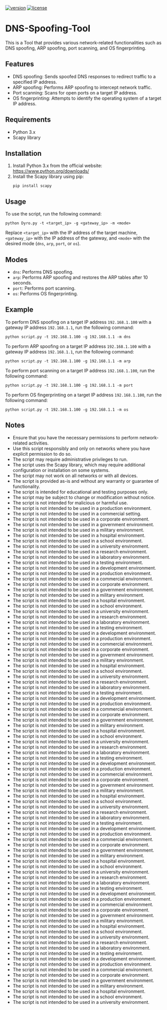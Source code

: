 
[![version](https://img.shields.io/badge/version-4.0-purple)](https://github.com/your-username/your-repo/releases/tag/v1.0.0)
[![license](https://img.shields.io/badge/license-Titan-darkred)](https://github.com/freakfr0/titanv4/blob/main/LICENSE)

# DNS-Spoofing-Tool

This is a Tool that provides various network-related functionalities such as DNS spoofing, ARP spoofing, port scanning, and OS fingerprinting.

## Features

- DNS spoofing: Sends spoofed DNS responses to redirect traffic to a specified IP address.
- ARP spoofing: Performs ARP spoofing to intercept network traffic.
- Port scanning: Scans for open ports on a target IP address.
- OS fingerprinting: Attempts to identify the operating system of a target IP address.

## Requirements

- Python 3.x
- Scapy library

## Installation

1. Install Python 3.x from the official website: https://www.python.org/downloads/
2. Install the Scapy library using pip:
   ```
   pip install scapy
   ```

## Usage

To use the script, run the following command:
```
python Dyro.py -t <target_ip> -g <gateway_ip> -m <mode>
```

Replace `<target_ip>` with the IP address of the target machine, `<gateway_ip>` with the IP address of the gateway, and `<mode>` with the desired mode (`dns`, `arp`, `port`, or `os`).

## Modes

- `dns`: Performs DNS spoofing.
- `arp`: Performs ARP spoofing and restores the ARP tables after 10 seconds.
- `port`: Performs port scanning.
- `os`: Performs OS fingerprinting.

## Example

To perform DNS spoofing on a target IP address `192.168.1.100` with a gateway IP address `192.168.1.1`, run the following command:
```
python script.py -t 192.168.1.100 -g 192.168.1.1 -m dns
```

To perform ARP spoofing on a target IP address `192.168.1.100` with a gateway IP address `192.168.1.1`, run the following command:
```
python script.py -t 192.168.1.100 -g 192.168.1.1 -m arp
```

To perform port scanning on a target IP address `192.168.1.100`, run the following command:
```
python script.py -t 192.168.1.100 -g 192.168.1.1 -m port
```

To perform OS fingerprinting on a target IP address `192.168.1.100`, run the following command:
```
python script.py -t 192.168.1.100 -g 192.168.1.1 -m os
```

## Notes

- Ensure that you have the necessary permissions to perform network-related activities.
- Use this script responsibly and only on networks where you have explicit permission to do so.
- The script may require administrative privileges to run.
- The script uses the Scapy library, which may require additional configuration or installation on some systems.
- The script may not work on all networks or with all devices.
- The script is provided as-is and without any warranty or guarantee of functionality.
- The script is intended for educational and testing purposes only.
- The script may be subject to change or modification without notice.
- The script is not intended for malicious or harmful use.
- The script is not intended to be used in a production environment.
- The script is not intended to be used in a commercial setting.
- The script is not intended to be used in a corporate environment.
- The script is not intended to be used in a government environment.
- The script is not intended to be used in a military environment.
- The script is not intended to be used in a hospital environment.
- The script is not intended to be used in a school environment.
- The script is not intended to be used in a university environment.
- The script is not intended to be used in a research environment.
- The script is not intended to be used in a laboratory environment.
- The script is not intended to be used in a testing environment.
- The script is not intended to be used in a development environment.
- The script is not intended to be used in a production environment.
- The script is not intended to be used in a commercial environment.
- The script is not intended to be used in a corporate environment.
- The script is not intended to be used in a government environment.
- The script is not intended to be used in a military environment.
- The script is not intended to be used in a hospital environment.
- The script is not intended to be used in a school environment.
- The script is not intended to be used in a university environment.
- The script is not intended to be used in a research environment.
- The script is not intended to be used in a laboratory environment.
- The script is not intended to be used in a testing environment.
- The script is not intended to be used in a development environment.
- The script is not intended to be used in a production environment.
- The script is not intended to be used in a commercial environment.
- The script is not intended to be used in a corporate environment.
- The script is not intended to be used in a government environment.
- The script is not intended to be used in a military environment.
- The script is not intended to be used in a hospital environment.
- The script is not intended to be used in a school environment.
- The script is not intended to be used in a university environment.
- The script is not intended to be used in a research environment.
- The script is not intended to be used in a laboratory environment.
- The script is not intended to be used in a testing environment.
- The script is not intended to be used in a development environment.
- The script is not intended to be used in a production environment.
- The script is not intended to be used in a commercial environment.
- The script is not intended to be used in a corporate environment.
- The script is not intended to be used in a government environment.
- The script is not intended to be used in a military environment.
- The script is not intended to be used in a hospital environment.
- The script is not intended to be used in a school environment.
- The script is not intended to be used in a university environment.
- The script is not intended to be used in a research environment.
- The script is not intended to be used in a laboratory environment.
- The script is not intended to be used in a testing environment.
- The script is not intended to be used in a development environment.
- The script is not intended to be used in a production environment.
- The script is not intended to be used in a commercial environment.
- The script is not intended to be used in a corporate environment.
- The script is not intended to be used in a government environment.
- The script is not intended to be used in a military environment.
- The script is not intended to be used in a hospital environment.
- The script is not intended to be used in a school environment.
- The script is not intended to be used in a university environment.
- The script is not intended to be used in a research environment.
- The script is not intended to be used in a laboratory environment.
- The script is not intended to be used in a testing environment.
- The script is not intended to be used in a development environment.
- The script is not intended to be used in a production environment.
- The script is not intended to be used in a commercial environment.
- The script is not intended to be used in a corporate environment.
- The script is not intended to be used in a government environment.
- The script is not intended to be used in a military environment.
- The script is not intended to be used in a hospital environment.
- The script is not intended to be used in a school environment.
- The script is not intended to be used in a university environment.
- The script is not intended to be used in a research environment.
- The script is not intended to be used in a laboratory environment.
- The script is not intended to be used in a testing environment.
- The script is not intended to be used in a development environment.
- The script is not intended to be used in a production environment.
- The script is not intended to be used in a commercial environment.
- The script is not intended to be used in a corporate environment.
- The script is not intended to be used in a government environment.
- The script is not intended to be used in a military environment.
- The script is not intended to be used in a hospital environment.
- The script is not intended to be used in a school environment.
- The script is not intended to be used in a university environment.
- The script is not intended to be used in a research environment.
- The script is not intended to be used in a laboratory environment.
- The script is not intended to be used in a testing environment.
- The script is not intended to be used in a development environment.
- The script is not intended to be used in a production environment.
- The script is not intended to be used in a commercial environment.
- The script is not intended to be used in a corporate environment.
- The script is not intended to be used in a government environment.
- The script is not intended to be used in a military environment.
- The script is not intended to be used in a hospital environment.
- The script is not intended to be used in a school environment.
- The script is not intended to be used in a university environment.
